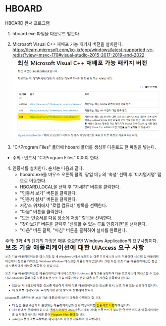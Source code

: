 # HBOARD
HBOARD 판서 프로그램
1. hboard.exe 파일을 다운로드 받는다.
2. Microsoft Visual C++ 재배포 가능 패키지 버전을 설치한다. 
 https://learn.microsoft.com/ko-kr/cpp/windows/latest-supported-vc-redist?view=msvc-170#visual-studio-2015-2017-2019-and-2022
 ![](vc_redist.x64.png)

3. "C:\Program Files" 폴더에 hboard 폴더를 생성후 다운로드 한 파일을 넣는다.
  - 주의 : 반드시 "C:\Program Files" 이어야 한다.

4. 인증서를 설치한다. 순서는 다음과 같다.
   - hboard.exe를 마우스 오른쪽 클릭, 팝업 메뉴의 '속성' 선택 후 '디지털서명' 탭으로 이동한다.
   - HBOARD.LOCAL을 선택 후 "자세히" 버튼을 클릭한다. 
   - "인증서 보기" 버튼을 클릭한다.
   - "인증서 설치" 버튼을 클릭한다.
   - 저장소 위치에서 "로컬 컴퓨터" 항목을 선택한다.
   - "다음" 버튼을 클릭한다.
   - "모든 인증서를 다음 장소에 저장" 항목을 선택한다.
   - "찾아보기" 버튼을 클릭후 "신뢰할 수 있는 루트 인증기관"을 선택한다.
   - "다음" 버튼 클릭, "마침" 버튼을 클릭하여 설치를 완료한다.
  
주의: 3과 4의 단계의 과정은 매우 중요하면 Windows Application의 요구사항이다.
 ![](uiaccess.png)
